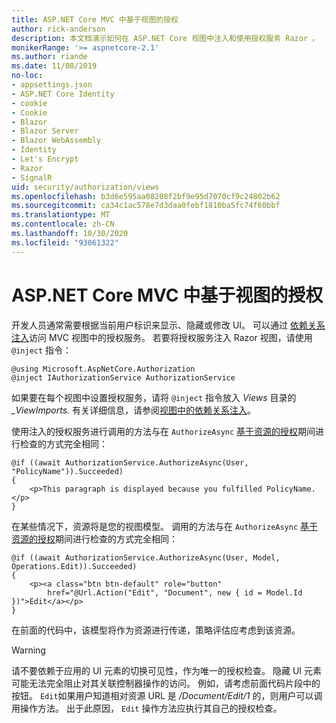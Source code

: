 ```yaml
---
title: ASP.NET Core MVC 中基于视图的授权
author: rick-anderson
description: 本文档演示如何在 ASP.NET Core 视图中注入和使用授权服务 Razor 。
monikerRange: '>= aspnetcore-2.1'
ms.author: riande
ms.date: 11/08/2019
no-loc:
- appsettings.json
- ASP.NET Core Identity
- cookie
- Cookie
- Blazor
- Blazor Server
- Blazor WebAssembly
- Identity
- Let's Encrypt
- Razor
- SignalR
uid: security/authorization/views
ms.openlocfilehash: b3d6e595aa08208f2bf9e95d7070cf9c24802b62
ms.sourcegitcommit: ca34c1ac578e7d3daa0febf1810ba5fc74f60bbf
ms.translationtype: MT
ms.contentlocale: zh-CN
ms.lasthandoff: 10/30/2020
ms.locfileid: "93061322"
---
```

# <a name="view-based-authorization-in-aspnet-core-mvc"></a>ASP.NET Core MVC 中基于视图的授权

开发人员通常需要根据当前用户标识来显示、隐藏或修改 UI。 可以通过 [依赖关系注入](xref:fundamentals/dependency-injection)访问 MVC 视图中的授权服务。 若要将授权服务注入 Razor 视图，请使用 `@inject` 指令：

```cshtml
@using Microsoft.AspNetCore.Authorization
@inject IAuthorizationService AuthorizationService
```

如果要在每个视图中设置授权服务，请将 `@inject` 指令放入 *Views* 目录的 *_ViewImports.* 有关详细信息，请参阅[视图中的依赖关系注入](xref:mvc/views/dependency-injection)。

使用注入的授权服务进行调用的方法与在 `AuthorizeAsync` [基于资源的授权](xref:security/authorization/resourcebased#security-authorization-resource-based-imperative)期间进行检查的方式完全相同：

```cshtml
@if ((await AuthorizationService.AuthorizeAsync(User, "PolicyName")).Succeeded)
{
    <p>This paragraph is displayed because you fulfilled PolicyName.</p>
}
```

在某些情况下，资源将是您的视图模型。 调用的方法与在 `AuthorizeAsync` [基于资源的授权](xref:security/authorization/resourcebased#security-authorization-resource-based-imperative)期间进行检查的方式完全相同：

```cshtml
@if ((await AuthorizationService.AuthorizeAsync(User, Model, Operations.Edit)).Succeeded)
{
    <p><a class="btn btn-default" role="button"
        href="@Url.Action("Edit", "Document", new { id = Model.Id })">Edit</a></p>
}
```

在前面的代码中，该模型将作为资源进行传递，策略评估应考虑到该资源。

> [!WARNING]
> 请不要依赖于应用的 UI 元素的切换可见性，作为唯一的授权检查。 隐藏 UI 元素可能无法完全阻止对其关联控制器操作的访问。 例如，请考虑前面代码片段中的按钮。 `Edit`如果用户知道相对资源 URL 是 */Document/Edit/1* 的，则用户可以调用操作方法。 出于此原因， `Edit` 操作方法应执行其自己的授权检查。
